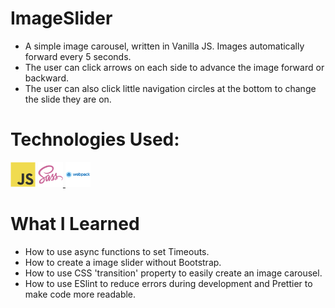# ImageSlider
- A simple image carousel, written in Vanilla JS. Images automatically forward every 5 seconds. 
- The user can click arrows on each side to advance the image forward or backward. 
- The user can also click little navigation circles at the bottom to change the slide they are on.

# Technologies Used:
<img src="https://raw.githubusercontent.com/devicons/devicon/master/icons/javascript/javascript-original.svg" alt="javascript" width="40" height="40"/> </a> <a href="https://sass-lang.com" target="_blank"> 
  <img src="https://raw.githubusercontent.com/devicons/devicon/master/icons/sass/sass-original.svg" alt="sass" width="40" height="40"/> </a> <a href="https://webpack.js.org" target="_blank">
  <img src="https://raw.githubusercontent.com/devicons/devicon/d00d0969292a6569d45b06d3f350f463a0107b0d/icons/webpack/webpack-original-wordmark.svg" alt="webpack" width="40" height="40"/> </a> </p>

# What I Learned
- How to use async functions to set Timeouts.
- How to create a image slider without Bootstrap.
- How to use CSS 'transition' property to easily create an image carousel.
- How to use ESlint to reduce errors during development and Prettier to make code more readable.